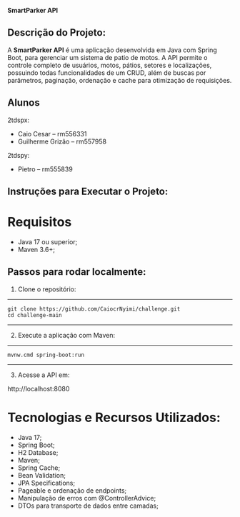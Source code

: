 **SmartParker API**

## Descrição do Projeto:

A **SmartParker API** é uma aplicação desenvolvida em Java com Spring Boot, para gerenciar um sistema de patio de motos. A API permite o controle completo de usuários, motos, pátios, setores e localizações, possuindo todas funcionalidades de um CRUD, além de buscas por parâmetros, paginação, ordenação e cache para otimização de requisições.

## Alunos

2tdspx:
- Caio Cesar – rm556331
- Guilherme Grizão – rm557958

2tdspy:
- Pietro – rm555839


## Instruções para Executar o Projeto:

# Requisitos

- Java 17 ou superior;
- Maven 3.6+;

## Passos para rodar localmente:

1. Clone o repositório:
------------------------------
    git clone https://github.com/CaiocrNyimi/challenge.git
    cd challenge-main
------------------------------

2. Execute a aplicação com Maven:
------------------------
    mvnw.cmd spring-boot:run
------------------------

3. Acesse a API em:

http://localhost:8080


# Tecnologias e Recursos Utilizados:

- Java 17;
- Spring Boot;
- H2 Database;
- Maven;
- Spring Cache;
- Bean Validation;
- JPA Specifications;
- Pageable e ordenação de endpoints;
- Manipulação de erros com @ControllerAdvice;
- DTOs para transporte de dados entre camadas;
